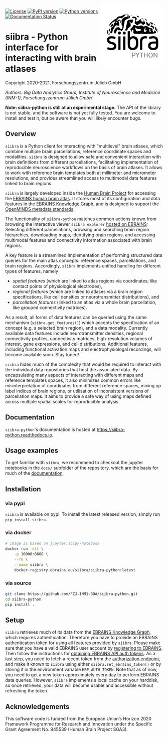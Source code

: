 <img align="right" src="https://github.com/FZJ-INM1-BDA/siibra-python/raw/main/images/siibra-python.jpeg" width="200">

[![License](https://img.shields.io/badge/License-Apache%202.0-blue.svg)](https://opensource.org/licenses/Apache-2.0)
[![PyPI version](https://badge.fury.io/py/siibra.svg)](https://pypi.org/project/siibra/)
[![Python versions](https://img.shields.io/pypi/pyversions/siibra.svg)](https://pypi.python.org/pypi/siibra)
[![Documentation Status](https://readthedocs.org/projects/siibra-python/badge/?version=latest)](https://siibra-python.readthedocs.io/en/latest/?badge=latest)

# siibra - Python interface for interacting with brain atlases 

Copyright 2020-2021, Forschungszentrum Jülich GmbH 

*Authors: Big Data Analytics Group, Institute of Neuroscience and Medicine (INM-1), Forschungszentrum Jülich GmbH*

**Note: siibra-python is still at an experimental stage.** The API of the library is not stable, and the software is not yet fully tested. You are welcome to install and test it, but be aware that you will likely encounter bugs.


## Overview
<!--- Please keep this at line 19, or adjust the line skip in docs/readme.rst accordingly -->


`siibra` is a Python client for interacting with "multilevel" brain atlases, which combine multiple brain parcellations, reference coordinate spaces and modalities. 
`siibra` is designed to allow safe and convenient interaction with brain definitions from different parcellations, facilitating implementation of reproducible neuroscience workflows on the basis of brain atlases. It allows to work with reference brain templates both at millimeter and micrometer resolutions, and provides streamlined access to multimodal data features linked to brain regions. 

`siibra` is largely developed inside the [Human Brain Project](https://humanbrainproject.eu) for accessing the [EBRAINS human brain atlas](https://ebrains.eu/service/human-brain-atlas). 
It stores most of its configuration and data features in the [EBRAINS Knowledge Graph](https://kg.ebrains.eu), and is designed to support the [OpenMINDS metadata standards](https://github.com/HumanBrainProject/openMINDS_SANDS).

The functionality of `siibra-python` matches common actions known from browsing the interactive viewer `siibra explorer` [hosted on EBRAINS](https://atlases.ebrains.eu/viewer): 
Selecting different parcellations, browsing and searching brain region hierarchies, downloading maps, identifying brain regions, and accessing multimodal features and connectivity information associated with brain regions.

A key feature is a streamlined implementation of performing structured data queries for the main atlas concepts: reference spaces, parcellations, and brain regions. 
Accordingly, `siibra` implements unified handling for different types of features, namely

 - *spatial features* (which are linked to atlas regions via coordinates; like contact points of physiological electrodes), 
 - *regional features* (which are linked to atlases via a brain region specifications, like cell densities or neurotransmitter distributions), and 
 - *parcellation features* (linked to an atlas via a whole brain parcellation, like grouped connectivity matrices). 

As a result, all forms of data features can be queried using the same mechanism (`siibra.get_features()`) which accepts the specification of an concept (e.g. a selected brain region), and a data modality.
Currently available data features include neurotransmitter densities, regional connectivity profiles, connectivity matrices, high-resolution volumes of interest, gene expressions, and cell distributions. 
Additional features, including functional activation maps and electrophysiologal recordings, will become available soon.
Stay tuned!

`siibra` hides much of the complexity that would be required to interact with the individual data repositories that host the associated data.
By encapsulating many aspects of interacting with different maps and reference templates spaces, it also minimizes common errors like misinterpretation of coordinates from different reference spaces, mixing up label indices of brain regions, or utilisation of inconsistent versions of parcellation maps. 
It aims to provide a safe way of using maps defined across multiple spatial scales for reproducible analysis. 

## Documentation

`siibra-python`'s documentation is hosted at https://siibra-python.readthedocs.io.

## Usage examples

To get familiar with `siibra`, we recommend to checkout the jupyter notebooks in the `docs/` subfolder of the repository, which are the basis for much of the [documentation](https://siibra-python.readthedocs.io).


## Installation

### via pypi

`siibra` is available on pypi. To install the latest released version, simply run `pip install siibra`.

### via docker

```sh
# image is based on jupyter:scipy-notebook
docker run -dit \
    -p 10000:8888 \
    --rm \
    --name siibra \
    docker-registry.ebrains.eu/siibra/siibra-python:latest 
```

### via source

```sh
git clone https://github.com/FZJ-INM1-BDA/siibra-python.git
cd siibra-python
pip install .
```


## Setup

`siibra` retrieves much of its data from the [EBRAINS Knowledge Graph](https://kg.ebrains.eu), which requires authentication. 
Therefore you have to provide an EBRAINS authentication token for using all features provided by `siibra`.
Please make sure that you have a valid EBRAINS user account by [registering to EBRAINS](https://ebrains.eu/register/). 
Then follow the instructions for [obtaining EBRAINS API auth tokens](https://kg.ebrains.eu/develop.html).
As a last step, you need to fetch a recent token from the [authorization endpoint](https://nexus-iam.humanbrainproject.org/v0/oauth2/authorize), and make it known to `siibra` using either `siibra.set_ebrains_token()` or by storing it in the environment variable `HBP_AUTH_TOKEN`.  Note that as of now, you need to get a new token approximately every day to perform EBRAINS data queries. However, `siibra` implements a local cache on your harddisk, so once retrieved, your data will become usable and accessible without refreshing the token.


## Acknowledgements

This software code is funded from the European Union’s Horizon 2020 Framework
Programme for Research and Innovation under the Specific Grant Agreement No.
945539 (Human Brain Project SGA3).

